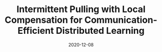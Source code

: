 ---
title: "Intermittent Pulling with Local Compensation for Communication-Efficient Distributed Learning"
authors:
- Haozhao Wang
- Zhihao Qu
- Song Guo
- Xin Gao
- Ruixuan Li
- Baoliu Ye

date: "2020-12-08"
doi: "10.1109/TETC.2020.3043300"

# Publication type.
# 1 = Conference paper; 2 = Journal article;
# 3 = Preprint Paper; 4 = Report; 5 = Book; 6 = Book section;
# 7 = Thesis; 8 = Patent
publication_types: ["2"]

# Publication name and optional abbreviated publication name.
publication: "*IEEE Transactions on Emerging Topics in Computing*"
publication_short: "TETC"

url_pdf: https://ieeexplore.ieee.org/document/9286740
# url_code: ''
# url_dataset: ''
# url_poster: ''
# url_project: ''
# url_slides: ''
# url_video: ''

---